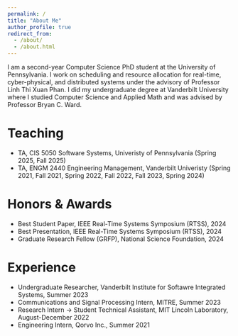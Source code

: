 ```yaml
---
permalink: /
title: "About Me"
author_profile: true
redirect_from: 
  - /about/
  - /about.html
---
```


I am a second-year Computer Science PhD student at the University of Pennsylvania. I work on scheduling and resource allocation for real-time, cyber-physical, and distributed systems under the advisory of Professor Linh Thi Xuan Phan. I did my undergraduate degree at Vanderbilt University where I studied Computer Science and Applied Math and was advised by Professor Bryan C. Ward.

Teaching
======
* TA, CIS 5050 Software Systems, Univeristy of Pennsylvania (Spring 2025, Fall 2025)
* TA, ENGM 2440 Engineering Management, Vanderbilt Univeristy (Spring 2021, Fall 2021, Spring 2022, Fall 2022, Fall 2023, Spring 2024)

Honors & Awards
======
* Best Student Paper, IEEE Real-Time Systems Symposium (RTSS), 2024
* Best Presentation, IEEE Real-Time Systems Symposium (RTSS), 2024
* Graduate Research Fellow (GRFP), National Science Foundation, 2024

Experience
======
* Undergraduate Researcher, Vanderbilt Institute for Softawre Integrated Systems, Summer 2023
* Communications and Signal Processing Intern, MITRE, Summer 2023
* Research Intern → Student Technical Assistant, MIT Lincoln Laboratory, August-December 2022
* Engineering Intern, Qorvo Inc., Summer 2021